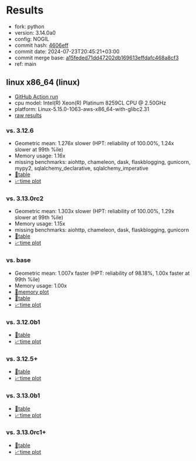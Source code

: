 # Results

- fork: python
- version: 3.14.0a0
- config: NOGIL
- commit hash: [4606eff](https://github.com/python/cpython/commit/4606eff)
- commit date: 2024-07-23T20:45:21+03:00
- commit merge base: [a15feded71dd47202db169613effdafc468a8cf3](https://github.com/python/cpython/commit/a15feded71dd47202db169613effdafc468a8cf3)
- ref: main

## linux x86_64 (linux)

- [GitHub Action run](https://github.com/facebookexperimental/free-threading-benchmarking/actions/runs/10064564259)
- cpu model: Intel(R) Xeon(R) Platinum 8259CL CPU @ 2.50GHz
- platform: Linux-5.15.0-1063-aws-x86_64-with-glibc2.31
- [raw results](bm-20240723-linux-x86_64-python-main-3.14.0a0-4606eff.json)

### vs. 3.12.6

- Geometric mean: 1.276x slower (HPT: reliability of 100.00%, 1.24x slower at 99th %ile)
- Memory usage: 1.16x
- missing benchmarks: aiohttp, chameleon, dask, flaskblogging, gunicorn, mypy2, sqlalchemy_declarative, sqlalchemy_imperative
- [📄table](bm-20240723-linux-x86_64-python-main-3.14.0a0-4606eff-vs-3.12.6.md)
- [📈time plot](bm-20240723-linux-x86_64-python-main-3.14.0a0-4606eff-vs-3.12.6.svg)

### vs. 3.13.0rc2

- Geometric mean: 1.303x slower (HPT: reliability of 100.00%, 1.29x slower at 99th %ile)
- Memory usage: 1.15x
- missing benchmarks: aiohttp, chameleon, dask, flaskblogging, gunicorn
- [📄table](bm-20240723-linux-x86_64-python-main-3.14.0a0-4606eff-vs-3.13.0rc2.md)
- [📈time plot](bm-20240723-linux-x86_64-python-main-3.14.0a0-4606eff-vs-3.13.0rc2.svg)

### vs. base

- Geometric mean: 1.007x faster (HPT: reliability of 98.18%, 1.00x faster at 99th %ile)
- Memory usage: 1.00x
- [🧠memory plot](bm-20240723-linux-x86_64-python-main-3.14.0a0-4606eff-vs-base-mem.svg)
- [📄table](bm-20240723-linux-x86_64-python-main-3.14.0a0-4606eff-vs-base.md)
- [📈time plot](bm-20240723-linux-x86_64-python-main-3.14.0a0-4606eff-vs-base.svg)

### vs. 3.12.0b1

- [📄table](bm-20240723-linux-x86_64-python-main-3.14.0a0-4606eff-vs-3.12.0b1.md)
- [📈time plot](bm-20240723-linux-x86_64-python-main-3.14.0a0-4606eff-vs-3.12.0b1.svg)

### vs. 3.12.5+

- [📄table](bm-20240723-linux-x86_64-python-main-3.14.0a0-4606eff-vs-3.12.5%2B.md)
- [📈time plot](bm-20240723-linux-x86_64-python-main-3.14.0a0-4606eff-vs-3.12.5%2B.svg)

### vs. 3.13.0b1

- [📄table](bm-20240723-linux-x86_64-python-main-3.14.0a0-4606eff-vs-3.13.0b1.md)
- [📈time plot](bm-20240723-linux-x86_64-python-main-3.14.0a0-4606eff-vs-3.13.0b1.svg)

### vs. 3.13.0rc1+

- [📄table](bm-20240723-linux-x86_64-python-main-3.14.0a0-4606eff-vs-3.13.0rc1%2B.md)
- [📈time plot](bm-20240723-linux-x86_64-python-main-3.14.0a0-4606eff-vs-3.13.0rc1%2B.svg)

